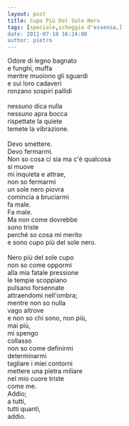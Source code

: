 ```yaml
---
layout: post
title: Cupo Più Del Sole Nero
tags: [speciale,scheggia d'essenza,]
date: 2011-07-18 16:24:00
author: pietro
---
```

<div dir="ltr" style="text-align: left">Odore di legno bagnato<br/>e funghi, muffa<br/>mentre muoiono gli sguardi<br/>e sui loro cadaveri<br/>ronzano sospiri pallidi<br/><br/>nessuno dica nulla<br/>nessuno apra bocca<br/>rispettate la quiete<br/>temete la vibrazione.<br/><br/>Devo smettere.<br/>Devo fermarmi.<br/>Non so cosa ci sia ma c'è qualcosa<br/>si muove<br/>mi inquieta e attrae,<br/>non so fermarmi<br/>un sole nero piovra<br/>comincia a bruciarmi<br/>fa male.<br/>Fa male.<br/>Ma non come dovrebbe<br/>sono triste<br/>perché so cosa mi merito<br/>e sono cupo più del sole nero.<br/><br/>Nero più del sole cupo<br/>non so come oppormi<br/>alla mia fatale pressione<br/>le tempie scoppiano<br/>pulsano forsennate<br/>attraendomi nell'ombra;<br/>mentre non so nulla<br/>vago altrove<br/>e non so chi sono, non più,<br/>mai più,<br/>mi spengo<br/>collasso<br/>non so come definirmi<br/>determinarmi<br/>tagliare i miei contorni<br/>mettere una pietra miliare<br/>nel mio cuore triste<br/>come me.<br/>Addio;<br/>a tutti,<br/>tutti quanti,<br/>addio.<br/>
